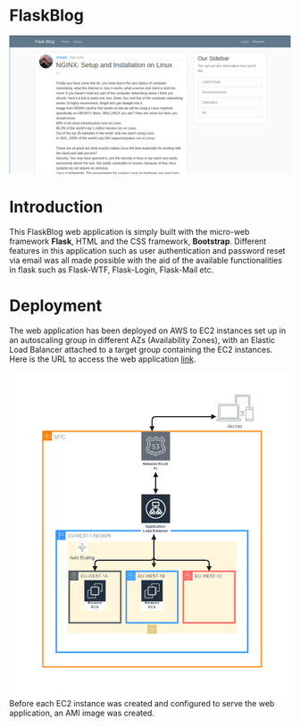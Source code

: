 # FlaskBlog
![](images/flaskblog.png)
# Introduction
This FlaskBlog web application is simply built with the micro-web framework **Flask**, HTML and the CSS framework, **Bootstrap**. Different features in this application such as user authentication and password reset via email was all made possible with the aid of the available functionalities in flask such as Flask-WTF, Flask-Login, Flask-Mail etc.

# Deployment
The web application has been deployed on AWS to EC2 instances set up in an autoscaling group in different AZs (Availability Zones), with an Elastic Load Balancer attached to a target group containing the EC2 instances. Here is the URL to access the web application [link](joeshiett.xyz). 

![](images/FlaskBlogAwsArchitecture.png)
Before each EC2 instance was created and configured to serve the web application, an AMI image was created. 
